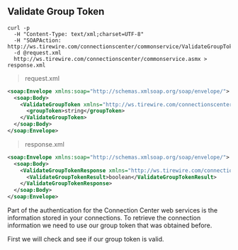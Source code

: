 ## Validate Group Token

```shell
curl -p
  -H "Content-Type: text/xml;charset=UTF-8"
  -H "SOAPAction: http://ws.tirewire.com/connectionscenter/commonservice/ValidateGroupToken"
  -d @request.xml
  http://ws.tirewire.com/connectionscenter/commonservice.asmx > response.xml
```

> request.xml

```xml
<soap:Envelope xmlns:soap="http://schemas.xmlsoap.org/soap/envelope/">
  <soap:Body>
    <ValidateGroupToken xmlns="http://ws.tirewire.com/connectionscenter/commonservice">
      <groupToken>string</groupToken>
    </ValidateGroupToken>
  </soap:Body>
</soap:Envelope>
```

> response.xml

```xml
<soap:Envelope xmlns:soap="http://schemas.xmlsoap.org/soap/envelope/">
  <soap:Body>
    <ValidateGroupTokenResponse xmlns="http://ws.tirewire.com/connectionscenter/commonservice">
      <ValidateGroupTokenResult>boolean</ValidateGroupTokenResult>
    </ValidateGroupTokenResponse>
  </soap:Body>
</soap:Envelope>
```

Part of the authentication for the Connection Center web services is the information stored in your connections. To retrieve the connection information we need to use our group token that was obtained before.

First we will check and see if our group token is valid.

